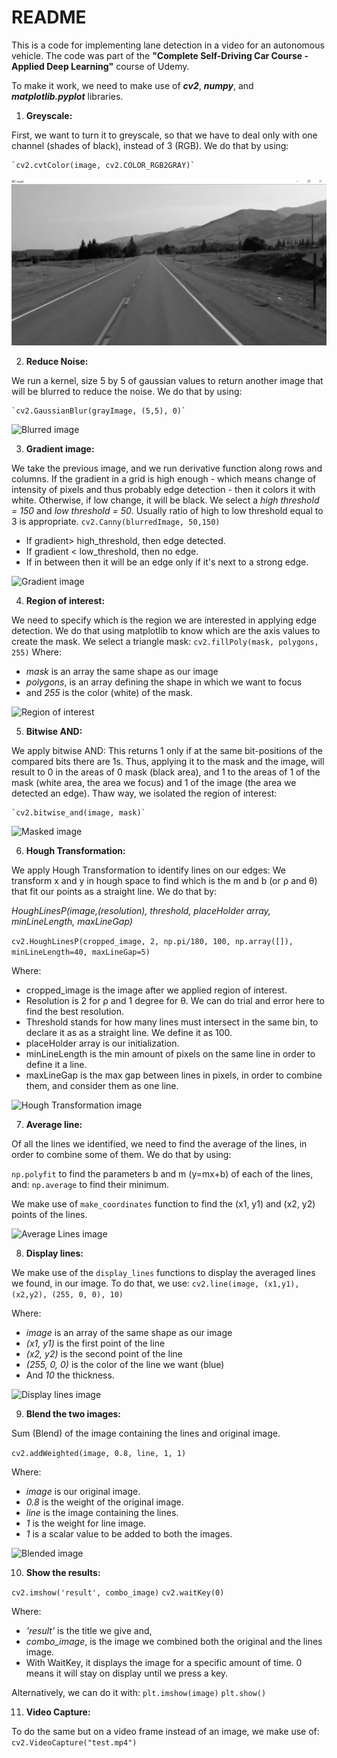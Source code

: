# README

This is a code for implementing lane detection in a video for an autonomous vehicle.
The code was part of the **"Complete Self-Driving Car Course - Applied Deep Learning"** course of Udemy. 

To make it work, we need to make use of ***cv2***, ***numpy***, and ***matplotlib.pyplot*** libraries.



 1. **Greyscale:**
 
 First, we want to turn it to greyscale, so that we have to deal only with one channel (shades of black), instead of 3 (RGB).
We do that by using:

    `cv2.cvtColor(image, cv2.COLOR_RGB2GRAY)` 
    
![Greyscale image](https://github.com/alexandrosnic/The-Complete-Self-Driving-Car-Course---Applied-Deep-Learning/blob/master/gray.png)

2. **Reduce Noise:**

We run a kernel, size 5 by 5 of gaussian values to return another image that will be blurred to reduce the noise.
We do that by using:

    `cv2.GaussianBlur(grayImage, (5,5), 0)` 
    
![Blurred image](https://github.com/alexandrosnic/The-Complete-Self-Driving-Car-Course---Applied-Deep-Learning/blur.png)

3. **Gradient image:** 

We take the previous image, and we run derivative function along rows and columns. If the gradient in a grid is high enough - which means change of intensity of pixels and thus probably edge detection - then it colors it with white. Otherwise, if low change, it will be black.
We select a *high threshold = 150* and *low threshold = 50*. Usually ratio of high to low threshold equal to 3 is appropriate.
    `cv2.Canny(blurredImage, 50,150)` 

 - If gradient> high_threshold, then edge detected. 
 - If gradient < low_threshold, then no edge. 
 - If in between then it will be an edge only if it's next to a strong edge. 
 
 ![Gradient image](https://github.com/alexandrosnic/The-Complete-Self-Driving-Car-Course---Applied-Deep-Learning/canny.png)


4. **Region of interest:** 

We need to specify which is the region we are interested in applying edge detection. We do that using matplotlib to know which are the axis values to create the mask. We select a triangle mask:
    `cv2.fillPoly(mask, polygons, 255)` 
Where:
 - *mask* is an array the same shape as our image
 - *polygons*, is an array defining the shape in which we want to focus
 - and *255* is the color (white) of the mask.
 
![Region of interest](https://github.com/alexandrosnic/The-Complete-Self-Driving-Car-Course---Applied-Deep-Learning/fillpoly.png)

5. **Bitwise AND:**

We apply bitwise AND: This returns 1 only if at the same bit-positions of the compared bits there are 1s. Thus, applying it to the mask and the image, will result to 0 in the areas of 0 mask (black area), and 1 to the areas of 1 of the mask (white area, the area we focus) and 1 of the image (the area we detected an edge). Thaw way, we isolated the region of interest:

    `cv2.bitwise_and(image, mask)` 
    
![Masked image](https://github.com/alexandrosnic/The-Complete-Self-Driving-Car-Course---Applied-Deep-Learning/bitwise.png)

6. **Hough Transformation:**

We apply Hough Transformation to identify lines on our edges: 
We transform x and y in hough space to find which is the m and b (or ρ and θ) that fit our points as a straight line. We do that by:

*HoughLinesP(image,(resolution), threshold, placeHolder array, minLineLength, maxLineGap)*

`cv2.HoughLinesP(cropped_image, 2, np.pi/180, 100, np.array([]), minLineLength=40, maxLineGap=5)` 

Where:
- cropped_image is the image after we applied region of interest.
- Resolution is 2 for ρ and 1 degree for θ. We can do trial and error here to find the best resolution.
- Threshold stands for how many lines must intersect in the same bin, to declare it as as a straight line. We define it as 100.
- placeHolder array is our initialization. 
- minLineLength is the min amount of pixels on the same line in order to define it a line. 
- maxLineGap is the max gap between lines in pixels, in order to combine them, and consider them as one line.

![Hough Transformation image](https://github.com/alexandrosnic/The-Complete-Self-Driving-Car-Course---Applied-Deep-Learning/houghLines.png)

7. **Average line:**

Of all the lines we identified, we need to find the average of the lines, in order to combine some of them. We do that by using:

`np.polyfit`  to find the parameters b and m (y=mx+b) of each of the lines, and:
`np.average` to find their minimum.

We make use of `make_coordinates` function to find the (x1, y1) and (x2, y2) points of the lines.

![Average Lines image](https://github.com/alexandrosnic/The-Complete-Self-Driving-Car-Course---Applied-Deep-Learning/averagedLines.png)

8. **Display lines:**

We make use of the `display_lines` functions to display the averaged lines we found, in our image. To do that, we use:
 `cv2.line(image, (x1,y1), (x2,y2), (255, 0, 0), 10)`

Where:
 - *image* is an array of the same shape as our image
 - *(x1, y1)* is the first point of the line
 - *(x2, y2)* is the second point of the line
 - *(255, 0, 0)* is the color of the line we want (blue)
 - And *10* the thickness. 

![Display lines image](https://github.com/alexandrosnic/The-Complete-Self-Driving-Car-Course---Applied-Deep-Learning/display.png)

9. **Blend the two images:**

Sum (Blend) of the image containing the lines and original image.

 `cv2.addWeighted(image, 0.8, line, 1, 1)`

Where:

 - *image* is our original image.
 - *0.8* is the weight of the original image.
 - *line* is the image containing the lines.
 - *1* is the weight for line image.
 - *1* is a scalar value to be added to both the images.

![Blended image](https://github.com/alexandrosnic/The-Complete-Self-Driving-Car-Course---Applied-Deep-Learning/blend.png)

10. **Show the results:**

 `cv2.imshow('result', combo_image)`
  `cv2.waitKey(0)`

Where:

 - *'result'* is the title we give and,
 - *combo_image*, is the image we combined both the original and the lines image.
 - With WaitKey, it displays the image for a specific amount of time. 0 means it will stay on display until we press a key.

Alternatively, we can do it with:
 `plt.imshow(image)`
  `plt.show()`

11. **Video Capture:**

To do the same but on a video frame instead of an image, we make use of:
 `cv2.VideoCapture("test.mp4")`
  
